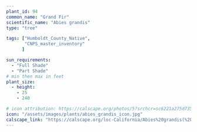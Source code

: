```yaml
---
plant_id: 94
common_name: "Grand Fir"
scientific_name: "Abies grandis"
type: "tree"

tags: ["Humboldt_County_Native",
       "CNPS_master_inventory"
      ]

sun_requirements:
  - "Full Shade"
  - "Part Shade"
# min then max in feet
plant_size:
  - height: 
    - 25
    - 240

# icon attribution: https://calscape.org/photos/5?srchcr=sc6221a275d7357 
icon: "/assets/images/plants/abies_grandis_icon.jpg" 
calscape_link: "https://calscape.org/loc-California/Abies%20grandis(%20)"
---
```



